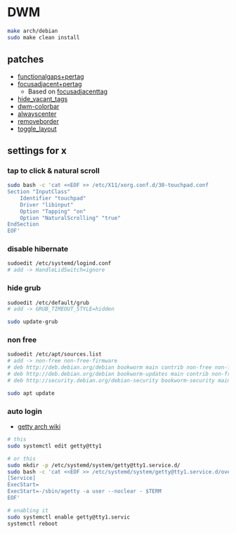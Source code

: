 # DWM
 
```bash
make arch/debian
sudo make clean install
```

## patches
* [functionalgaps+pertag](https://dwm.suckless.org/patches/functionalgaps/dwm-functionalgaps+pertag-6.2.diff)
* [focusadjacent+pertag](file:patches/focusadjacent+pertag.diff)
    * Based on [focusadjacenttag](https://dwm.suckless.org/patches/focusadjacenttag/dwm-focusadjacenttag-6.3.diff)
* [hide_vacant_tags](https://dwm.suckless.org/patches/hide_vacant_tags/dwm-hide_vacant_tags-6.4.diff)
* [dwm-colorbar](https://dwm.suckless.org/patches/colorbar/dwm-colorbar-6.3.diff)
* [alwayscenter](https://dwm.suckless.org/patches/alwayscenter/dwm-alwayscenter-20200625-f04cac6.diff)
* [removeborder](https://dwm.suckless.org/patches/removeborder/dwm-removeborder-20220626-d3f93c7.diffa)
* [toggle_layout](file:patches/toggle_layout.c)

## settings for x

### tap to click & natural scroll
```sh
sudo bash -c 'cat <<EOF >> /etc/X11/xorg.conf.d/30-touchpad.conf
Section "InputClass"
    Identifier "touchpad"
    Driver "libinput"
    Option "Tapping" "on"
    Option "NaturalScrolling" "true"
EndSection
EOF'
```

### disable hibernate
```sh
sudoedit /etc/systemd/logind.conf
# add -> HandleLidSwitch=ignore
```

### hide grub
```sh
sudoedit /etc/default/grub
# add -> GRUB_TIMEOUT_STYLE=hidden

sudo update-grub
```

### non free
```sh
sudoedit /etc/apt/sources.list
# add -> non-free non-free-firmware
# deb http://deb.debian.org/debian bookworm main contrib non-free non-free-firmware
# deb http://deb.debian.org/debian bookworm-updates main contrib non-free non-free-firmware
# deb http://security.debian.org/debian-security bookworm-security main contrib non-free non-free-firmware

sudo apt update
```

### auto login
* [getty arch wiki](ahttps://wiki.archlinux.org/title/Getty)

```sh
# this
sudo systemctl edit getty@tty1

# or this
sudo mkdir -p /etc/systemd/system/getty@tty1.service.d/
sudo bash -c 'cat <<EOF >> /etc/systemd/system/getty@tty1.service.d/override.conf
[Service]
ExecStart=
ExecStart=-/sbin/agetty -a user --noclear - $TERM
EOF'

# enabling it
sudo systemctl enable getty@tty1.servic
systemctl reboot
```

